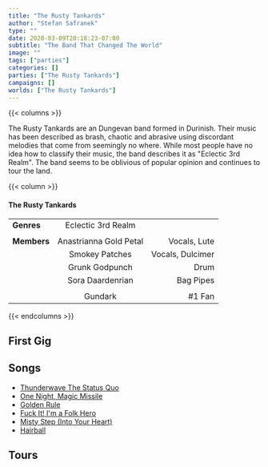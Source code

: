 ```yaml
---
title: "The Rusty Tankards"
author: "Stefan Safranek"
type: ""
date: 2020-03-09T20:18:23-07:00
subtitle: "The Band That Changed The World"
image: ""
tags: ["parties"]
categories: []
parties: ["The Rusty Tankards"]
campaigns: []
worlds: ["The Rusty Tankards"]
---
```



{{< columns >}}

The Rusty Tankards are an Dungevan band formed in Durinish. Their music has been described as brash, chaotic and abrasive using discordant melodies that come from seemingly no where. While most people have no idea how to classify their music, the band describes it as "Eclectic 3rd Realm". The band seems to be oblivious of popular opinion and continues to tour the land.

{{< column >}}

<div class="description-table">

#### The Rusty Tankards

|                |                        |                  |
| -------------- |:----------------------:| ----------------:|
| <b>Genres</b>  | Eclectic 3rd Realm     |                  |
|                |                        |                  |
| <b>Members</b> | Anastrianna Gold Petal | Vocals, Lute     |
|                | Smokey Patches         | Vocals, Dulcimer |
|                | Grunk Godpunch         | Drum             |
|                | Sora Daardenrian       | Bag Pipes        |
|                |                        |                  |
|                | Gundark                | #1 Fan           |

</div>

{{< endcolumns >}}


## First Gig


## Songs
 - [Thunderwave The Status Quo](/songs/thunderwave-the-status-quo)
 - [One Night, Magic Missile](/songs/one-night-magic-missile)
 - [Golden Rule](/songs/golden-rule)
 - [Fuck It! I'm a Folk Hero](/songs/fuck-it-im-a-folk-hero)
 - [Misty Step (Into Your Heart)](/songs/misty-step-into-your-heart)
 - [Hairball](/songs/hairball)

## Tours

